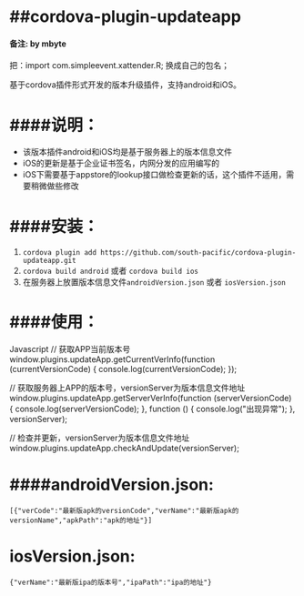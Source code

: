 
##cordova-plugin-updateapp
================
#### 备注: by mbyte 
把：import com.simpleevent.xattender.R;
   换成自己的包名；
   


基于cordova插件形式开发的版本升级插件，支持android和iOS。

####说明：
========
+ 该版本插件android和iOS均是基于服务器上的版本信息文件
+ iOS的更新是基于企业证书签名，内网分发的应用编写的
+ iOS下需要基于appstore的lookup接口做检查更新的话，这个插件不适用，需要稍微做些修改

####安装：
========
1. `cordova plugin add https://github.com/south-pacific/cordova-plugin-updateapp.git`
2. `cordova build android` 或者 `cordova build ios`
3. 在服务器上放置版本信息文件`androidVersion.json` 或者 `iosVersion.json`

####使用：
================
Javascript
// 获取APP当前版本号
window.plugins.updateApp.getCurrentVerInfo(function (currentVersionCode) {
    console.log(currentVersionCode);
});

// 获取服务器上APP的版本号，versionServer为版本信息文件地址
window.plugins.updateApp.getServerVerInfo(function (serverVersionCode) {
    console.log(serverVersionCode);
}, function () {
    console.log("出现异常");
}, versionServer);

// 检查并更新，versionServer为版本信息文件地址
window.plugins.updateApp.checkAndUpdate(versionServer);

####androidVersion.json:
=========
`[{"verCode":"最新版apk的versionCode","verName":"最新版apk的versionName","apkPath":"apk的地址"}]`

iosVersion.json:
=========
`{"verName":"最新版ipa的版本号","ipaPath":"ipa的地址"}`

